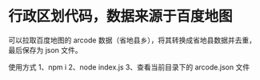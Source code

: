 # 行政区划代码，数据来源于百度地图

可以拉取百度地图的 arcode 数据（省地县乡），将其转换成省地县数据并去重，最后保存为 json 文件。

使用方式
1、npm i
2、node index.js
3、查看当前目录下的 arcode.json 文件
